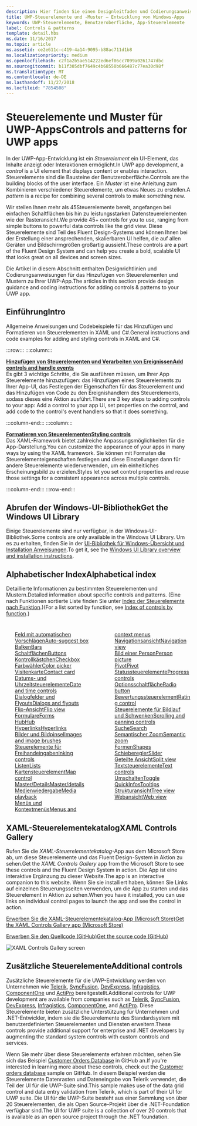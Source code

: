 ```yaml
---
description: Hier finden Sie einen Designleitfaden und Codierungsanweisungen für das Hinzufügen von Steuerelementen und Mustern zu Ihrer UWP-App. Sie finden mehr als 45leistungsstarke Steuerelemente für die Verwendung mit Ihrer App.
title: UWP-Steuerelemente und -Muster – Entwicklung von Windows-Apps
keywords: UWP-Steuerelemente, Benutzeroberfläche, App-Steuerelemente
label: Controls & patterns
template: detail.hbs
ms.date: 11/16/2017
ms.topic: article
ms.assetid: ce2e611c-c419-4a14-9095-b88ac711d1b8
ms.localizationpriority: medium
ms.openlocfilehash: c2f1a2b5ae514222ed6ef06cc7099a0261747dbc
ms.sourcegitcommit: b11f305dbf7649c4b68550b666487c77ea30d98f
ms.translationtype: MT
ms.contentlocale: de-DE
ms.lasthandoff: 11/27/2018
ms.locfileid: "7854508"
---
```

# <a name="controls-and-patterns-for-uwp-apps"></a><span data-ttu-id="2ccbc-105">Steuerelemente und Muster für UWP-Apps</span><span class="sxs-lookup"><span data-stu-id="2ccbc-105">Controls and patterns for UWP apps</span></span>
 

<span data-ttu-id="2ccbc-106">In der UWP-App-Entwicklung ist ein <i>Steuerelement</i> ein UI-Element, das Inhalte anzeigt oder Interaktionen ermöglicht.</span><span class="sxs-lookup"><span data-stu-id="2ccbc-106">In UWP app development, a <i>control</i> is a UI element that displays content or enables interaction.</span></span> <span data-ttu-id="2ccbc-107">Steuerelemente sind die Bausteine der Benutzeroberfläche.</span><span class="sxs-lookup"><span data-stu-id="2ccbc-107">Controls are the building blocks of the user interface.</span></span> <span data-ttu-id="2ccbc-108">Ein <i>Muster</i> ist eine Anleitung zum Kombinieren verschiedener Steuerelemente, um etwas Neues zu erstellen.</span><span class="sxs-lookup"><span data-stu-id="2ccbc-108">A <i>pattern</i> is a recipe for combining several controls to make something new.</span></span>

<span data-ttu-id="2ccbc-109">Wir stellen Ihnen mehr als 45Steuerelemente bereit, angefangen bei einfachen Schaltflächen bis hin zu leistungsstarken Datensteuerelementen wie der Rasteransicht.</span><span class="sxs-lookup"><span data-stu-id="2ccbc-109">We provide 45+ controls for you to use, ranging from simple buttons to powerful data controls like the grid view.</span></span>  <span data-ttu-id="2ccbc-110">Diese Steuerelemente sind Teil des Fluent Design-Systems und können Ihnen bei der Erstellung einer ansprechenden, skalierbaren UI helfen, die auf allen Geräten und Bildschirmgrößen großartig aussieht.</span><span class="sxs-lookup"><span data-stu-id="2ccbc-110">These controls are a part of the Fluent Design System and can help you create a bold, scalable UI that looks great on all devices and screen sizes.</span></span> 

<span data-ttu-id="2ccbc-111">Die Artikel in diesem Abschnitt enthalten Designrichtlinien und Codierungsanweisungen für das Hinzufügen von Steuerelementen und Mustern zu Ihrer UWP-App.</span><span class="sxs-lookup"><span data-stu-id="2ccbc-111">The articles in this section provide design guidance and coding instructions for adding controls & patterns to your UWP app.</span></span> 

## <a name="intro"></a><span data-ttu-id="2ccbc-112">Einführung</span><span class="sxs-lookup"><span data-stu-id="2ccbc-112">Intro</span></span>

<span data-ttu-id="2ccbc-113">Allgemeine Anweisungen und Codebeispiele für das Hinzufügen und Formatieren von Steuerelementen in XAML und C#.</span><span class="sxs-lookup"><span data-stu-id="2ccbc-113">General instructions and code examples for adding and styling controls in XAML and C#.</span></span>

:::row:::
    :::column:::
      <p><b><a href="controls-and-events-intro.md"><span data-ttu-id="2ccbc-114">Hinzufügen von Steuerelementen und Verarbeiten von Ereignissen</span><span class="sxs-lookup"><span data-stu-id="2ccbc-114">Add controls and handle events</span></span></a></b> <br/>
<span data-ttu-id="2ccbc-115">Es gibt 3 wichtige Schritte, die Sie ausführen müssen, um Ihrer App Steuerelemente hinzuzufügen: das Hinzufügen eines Steuerelements zu Ihrer App-UI, das Festlegen der Eigenschaften für das Steuerelement und das Hinzufügen von Code zu den Ereignishandlern des Steuerelements, sodass dieses eine Aktion ausführt.</span><span class="sxs-lookup"><span data-stu-id="2ccbc-115">There are 3 key steps to adding controls to your app: Add a control to your app UI, set properties on the control, and add code to the control's event handlers so that it does something.</span></span></p>
    :::column-end:::
    :::column:::
      <p><b><a href="xaml-styles.md"><span data-ttu-id="2ccbc-116">Formatieren von Steuerelementen</span><span class="sxs-lookup"><span data-stu-id="2ccbc-116">Styling controls</span></span></a></b> <br/>
<span data-ttu-id="2ccbc-117">Das XAML-Framework bietet zahlreiche Anpassungsmöglichkeiten für die App-Darstellung.</span><span class="sxs-lookup"><span data-stu-id="2ccbc-117">You can customize the appearance of your apps in many ways by using the XAML framework.</span></span> <span data-ttu-id="2ccbc-118">Sie können mit Formaten die Steuerelementeigenschaften festlegen und diese Einstellungen dann für andere Steuerelemente wiederverwenden, um ein einheitliches Erscheinungsbild zu erzielen.</span><span class="sxs-lookup"><span data-stu-id="2ccbc-118">Styles let you set control properties and reuse those settings for a consistent appearance across multiple controls.</span></span></p>
    :::column-end:::
:::row-end:::

## <a name="get-the-windows-ui-library"></a><span data-ttu-id="2ccbc-119">Abrufen der Windows-UI-Bibliothek</span><span class="sxs-lookup"><span data-stu-id="2ccbc-119">Get the Windows UI Library</span></span>
<span data-ttu-id="2ccbc-120">Einige Steuerelemente sind nur verfügbar, in der Windows-UI-Bibliothek.</span><span class="sxs-lookup"><span data-stu-id="2ccbc-120">Some controls are only available in the Windows UI Library.</span></span> <span data-ttu-id="2ccbc-121">Um es zu erhalten, finden Sie in der [UI-Bibliothek für Windows-Übersicht und Installation Anweisungen](/uwp/toolkits/winui/).</span><span class="sxs-lookup"><span data-stu-id="2ccbc-121">To get it, see the [Windows UI Library overview and installation instructions](/uwp/toolkits/winui/).</span></span>

## <a name="alphabetical-index"></a><span data-ttu-id="2ccbc-122">Alphabetischer Index</span><span class="sxs-lookup"><span data-stu-id="2ccbc-122">Alphabetical index</span></span> 

<span data-ttu-id="2ccbc-123">Detaillierte Informationen zu bestimmten Steuerelementen und Mustern.</span><span class="sxs-lookup"><span data-stu-id="2ccbc-123">Detailed information about specific controls and patterns.</span></span> <span data-ttu-id="2ccbc-124">(Eine nach Funktionen sortierte Liste finden Sie unter <a href="controls-by-function.md">Index der Steuerelemente nach Funktion</a>.)</span><span class="sxs-lookup"><span data-stu-id="2ccbc-124">(For a list sorted by function, see <a href="controls-by-function.md">Index of controls by function</a>.)</span></span>

<div style="column-count: 2; column-gap: 40px; margin-top: 40px;" >
<ul style="margin-top: 0px; padding-top: 0px; list-style-type: none;">
<li style="list-style-type: none;"><a href="auto-suggest-box.md"><span data-ttu-id="2ccbc-125">Feld mit automatischen Vorschlägen</span><span class="sxs-lookup"><span data-stu-id="2ccbc-125">Auto-suggest box</span></span></a></li>

<li style="list-style-type: none;"><a href="app-bars.md"><span data-ttu-id="2ccbc-126">Balken</span><span class="sxs-lookup"><span data-stu-id="2ccbc-126">Bars</span></span></a></li>

<li style="list-style-type: none;"><a href="buttons.md"><span data-ttu-id="2ccbc-127">Schaltflächen</span><span class="sxs-lookup"><span data-stu-id="2ccbc-127">Buttons</span></span></a></li>

<li style="list-style-type: none;"><a href="checkbox.md"><span data-ttu-id="2ccbc-128">Kontrollkästchen</span><span class="sxs-lookup"><span data-stu-id="2ccbc-128">Checkbox</span></span> </a></li>

<li style="list-style-type: none;"><a href="color-picker.md"><span data-ttu-id="2ccbc-129">Farbwähler</span><span class="sxs-lookup"><span data-stu-id="2ccbc-129">Color picker</span></span></a></li>

<li style="list-style-type: none;"><a href="contact-card.md"><span data-ttu-id="2ccbc-130">Visitenkarte</span><span class="sxs-lookup"><span data-stu-id="2ccbc-130">Contact card</span></span></a></li>

<li style="list-style-type: none;"><a href="date-and-time.md"><span data-ttu-id="2ccbc-131">Datums- und Uhrzeitsteuerelemente</span><span class="sxs-lookup"><span data-stu-id="2ccbc-131">Date and time controls</span></span></a></li>

<li style="list-style-type: none;"><a href="dialogs-and-flyouts/index.md"><span data-ttu-id="2ccbc-132">Dialogfelder und Flyouts</span><span class="sxs-lookup"><span data-stu-id="2ccbc-132">Dialogs and flyouts</span></span></a></li>

<li style="list-style-type: none;"><a href="flipview.md"><span data-ttu-id="2ccbc-133">Flip-Ansicht</span><span class="sxs-lookup"><span data-stu-id="2ccbc-133">Flip view</span></span></a></li>

<li style="list-style-type: none;"><a href="forms.md"><span data-ttu-id="2ccbc-134">Formulare</span><span class="sxs-lookup"><span data-stu-id="2ccbc-134">Forms</span></span></a></li>

<li style="list-style-type: none;"><a href="hub.md"><span data-ttu-id="2ccbc-135">Hub</span><span class="sxs-lookup"><span data-stu-id="2ccbc-135">Hub</span></span></a></li>

<li style="list-style-type: none;"><a href="hyperlinks.md"><span data-ttu-id="2ccbc-136">Hyperlinks</span><span class="sxs-lookup"><span data-stu-id="2ccbc-136">Hyperlinks</span></span></a></li>

<li style="list-style-type: none;"><a href="images-imagebrushes.md"><span data-ttu-id="2ccbc-137">Bilder und Bildpinsel</span><span class="sxs-lookup"><span data-stu-id="2ccbc-137">Images and image brushes</span></span></a></li>

<li style="list-style-type: none;"><a href="inking-controls.md"><span data-ttu-id="2ccbc-138">Steuerelemente für Freihandeingaben</span><span class="sxs-lookup"><span data-stu-id="2ccbc-138">Inking controls</span></span></a></li>

<li style="list-style-type: none;"><a href="lists.md"><span data-ttu-id="2ccbc-139">Listen</span><span class="sxs-lookup"><span data-stu-id="2ccbc-139">Lists</span></span></a></li>

<li style="list-style-type: none;"><a href="../../maps-and-location/controls-map.md"><span data-ttu-id="2ccbc-140">Kartensteuerelement</span><span class="sxs-lookup"><span data-stu-id="2ccbc-140">Map control</span></span></a></li>

<li style="list-style-type: none;"><a href="master-details.md"><span data-ttu-id="2ccbc-141">Master/Details</span><span class="sxs-lookup"><span data-stu-id="2ccbc-141">Master/details</span></span></a></li>

<li style="list-style-type: none;"><a href="media-playback.md"><span data-ttu-id="2ccbc-142">Medienwiedergabe</span><span class="sxs-lookup"><span data-stu-id="2ccbc-142">Media playback</span></span></a></li>

<li style="list-style-type: none;"><a href="menus.md"><span data-ttu-id="2ccbc-143">Menüs und Kontextmenüs</span><span class="sxs-lookup"><span data-stu-id="2ccbc-143">Menus and context menus</span></span></a></li>

<li style="list-style-type: none;"><a href="navigationview.md"><span data-ttu-id="2ccbc-144">Navigationsansicht</span><span class="sxs-lookup"><span data-stu-id="2ccbc-144">Navigation view</span></span></a></li>

<li style="list-style-type: none;"><a href="person-picture.md"><span data-ttu-id="2ccbc-145">Bild einer Person</span><span class="sxs-lookup"><span data-stu-id="2ccbc-145">Person picture</span></span></a></li>

<li style="list-style-type: none;"><a href="pivot.md"><span data-ttu-id="2ccbc-146">Pivot</span><span class="sxs-lookup"><span data-stu-id="2ccbc-146">Pivot</span></span></a></li>

<li style="list-style-type: none;"><a href="progress-controls.md"><span data-ttu-id="2ccbc-147">Statussteuerelemente</span><span class="sxs-lookup"><span data-stu-id="2ccbc-147">Progress controls</span></span></a></li>

<li style="list-style-type: none;"><a href="radio-button.md"><span data-ttu-id="2ccbc-148">Optionsschaltfläche</span><span class="sxs-lookup"><span data-stu-id="2ccbc-148">Radio button</span></span></a></li>

<li style="list-style-type: none;"><a href="rating.md"><span data-ttu-id="2ccbc-149">Bewertungssteuerelement</span><span class="sxs-lookup"><span data-stu-id="2ccbc-149">Rating control</span></span></a></li>

<li style="list-style-type: none;"><a href="scroll-controls.md"><span data-ttu-id="2ccbc-150">Steuerelemente für Bildlauf und Schwenken</span><span class="sxs-lookup"><span data-stu-id="2ccbc-150">Scrolling and panning controls</span></span></a></li>

<li style="list-style-type: none;"><a href="search.md"><span data-ttu-id="2ccbc-151">Suche</span><span class="sxs-lookup"><span data-stu-id="2ccbc-151">Search</span></span></a></li>

<li style="list-style-type: none;"><a href="semantic-zoom.md"><span data-ttu-id="2ccbc-152">Semantischer Zoom</span><span class="sxs-lookup"><span data-stu-id="2ccbc-152">Semantic zoom</span></span></a></li>

<li style="list-style-type: none;"><a href="shapes.md"><span data-ttu-id="2ccbc-153">Formen</span><span class="sxs-lookup"><span data-stu-id="2ccbc-153">Shapes</span></span></a></li>

<li style="list-style-type: none;"><a href="slider.md"><span data-ttu-id="2ccbc-154">Schieberegler</span><span class="sxs-lookup"><span data-stu-id="2ccbc-154">Slider</span></span></a></li>

<li style="list-style-type: none;"><a href="split-view.md"><span data-ttu-id="2ccbc-155">Geteilte Ansicht</span><span class="sxs-lookup"><span data-stu-id="2ccbc-155">Split view</span></span></a></li>

<li style="list-style-type: none;"><a href="text-controls.md"><span data-ttu-id="2ccbc-156">Textsteuerelemente</span><span class="sxs-lookup"><span data-stu-id="2ccbc-156">Text controls</span></span></a></li>


<li style="list-style-type: none;"><a href="toggles.md"><span data-ttu-id="2ccbc-157">Umschalten</span><span class="sxs-lookup"><span data-stu-id="2ccbc-157">Toggle</span></span></a></li>
<li style="list-style-type: none;"><a href="tooltips.md"><span data-ttu-id="2ccbc-158">QuickInfos</span><span class="sxs-lookup"><span data-stu-id="2ccbc-158">Tooltips</span></span></a></li>

<li style="list-style-type: none;"><a href="tree-view.md"><span data-ttu-id="2ccbc-159">Strukturansicht</span><span class="sxs-lookup"><span data-stu-id="2ccbc-159">Tree view</span></span></a></li>

<li style="list-style-type: none;"><a href="web-view.md"><span data-ttu-id="2ccbc-160">Webansicht</span><span class="sxs-lookup"><span data-stu-id="2ccbc-160">Web view</span></span></a></li>
</ul>
</div>

## <a name="xaml-controls-gallery"></a><span data-ttu-id="2ccbc-161">XAML-Steuerelementekatalog</span><span class="sxs-lookup"><span data-stu-id="2ccbc-161">XAML Controls Gallery</span></span>

<span data-ttu-id="2ccbc-162">Rufen Sie die _XAML-Steuerelementekatalog_-App aus dem Microsoft Store ab, um diese Steuerelemente und das Fluent Design-System in Aktion zu sehen.</span><span class="sxs-lookup"><span data-stu-id="2ccbc-162">Get the _XAML Controls Gallery_ app from the Microsoft Store to see these controls and the Fluent Design System in action.</span></span> <span data-ttu-id="2ccbc-163">Die App ist eine interaktive Ergänzung zu dieser Website.</span><span class="sxs-lookup"><span data-stu-id="2ccbc-163">The app is an interactive companion to this website.</span></span> <span data-ttu-id="2ccbc-164">Wenn Sie sie installiert haben, können Sie Links auf einzelnen Steuerungsseiten verwenden, um die App zu starten und das Steuerelement in Aktion zu sehen.</span><span class="sxs-lookup"><span data-stu-id="2ccbc-164">When you have it installed, you can use links on individual control pages to launch the app and see the control in action.</span></span>

<a href="https://www.microsoft.com/store/productId/9MSVH128X2ZT"><span data-ttu-id="2ccbc-165">Erwerben Sie die XAML-Steuerelementekatalog-App (Microsoft Store)</span><span class="sxs-lookup"><span data-stu-id="2ccbc-165">Get the XAML Controls Gallery app (Microsoft Store)</span></span></a>

<a href="https://github.com/Microsoft/Windows-universal-samples/tree/master/Samples/XamlUIBasics"><span data-ttu-id="2ccbc-166">Erwerben Sie den Quellcode (GitHub)</span><span class="sxs-lookup"><span data-stu-id="2ccbc-166">Get the source code (GitHub)</span></span></a>

<img src="images/xaml-controls-gallery.png" alt="XAML Controls Gallery screen" />

## <a name="additional-controls"></a><span data-ttu-id="2ccbc-167">Zusätzliche Steuerelemente</span><span class="sxs-lookup"><span data-stu-id="2ccbc-167">Additional controls</span></span>

<span data-ttu-id="2ccbc-168">Zusätzliche Steuerelemente für die UWP-Entwicklung werden von Unternehmen wie <a href="http://www.telerik.com/">Telerik</a>, <a href="https://www.syncfusion.com/products/uwp">SyncFusion</a>, <a href="https://www.devexpress.com/Products/NET/Controls/Win10Apps/">DevExpress</a>, <a href="http://www.infragistics.com/products/universal-windows-platform">Infragistics</a>, <a href="https://www.componentone.com/Studio/Platform/UWP">ComponentOne</a> und <a href="http://www.actiprosoftware.com/products/controls/universal">ActiPro</a> bereitgestellt.</span><span class="sxs-lookup"><span data-stu-id="2ccbc-168">Additional controls for UWP development are available from companies such as <a href="http://www.telerik.com/">Telerik</a>, <a href="https://www.syncfusion.com/products/uwp">SyncFusion</a>, <a href="https://www.devexpress.com/Products/NET/Controls/Win10Apps/">DevExpress</a>, <a href="http://www.infragistics.com/products/universal-windows-platform">Infragistics</a>, <a href="https://www.componentone.com/Studio/Platform/UWP">ComponentOne</a>, and <a href="http://www.actiprosoftware.com/products/controls/universal">ActiPro</a>.</span></span> <span data-ttu-id="2ccbc-169">Diese Steuerelemente bieten zusätzliche Unterstützung für Unternehmen und .NET-Entwickler, indem sie die Steuerelemente des Standardsystem mit benutzerdefinierten Steuerelementen und Diensten erweitern.</span><span class="sxs-lookup"><span data-stu-id="2ccbc-169">These controls provide additional support for enterprise and .NET developers by augmenting the standard system controls with custom controls and services.</span></span>  

<span data-ttu-id="2ccbc-170">Wenn Sie mehr über diese Steuerelemente erfahren möchten, sehen Sie sich das Beispiel <a href="https://github.com/Microsoft/Windows-appsample-customers-orders-database">Customer Orders Database</a> in GitHub an.</span><span class="sxs-lookup"><span data-stu-id="2ccbc-170">If you're interested in learning more about these controls, check out the <a href="https://github.com/Microsoft/Windows-appsample-customers-orders-database">Customer orders database</a> sample on GitHub.</span></span> <span data-ttu-id="2ccbc-171">In diesem Beispiel werden die Steuerelemente Datenrasten und Dateneingabe von Telerik verwendet, die Teil der UI für die UWP-Suite sind.</span><span class="sxs-lookup"><span data-stu-id="2ccbc-171">This sample makes use of the data grid control and data entry validation from Telerik, which is part of their UI for UWP suite.</span></span> <span data-ttu-id="2ccbc-172">Die UI für die UWP-Suite besteht aus einer Sammlung von über 20 Steuerelementen, die als Open Source-Projekt über die .NET-Foundation verfügbar sind.</span><span class="sxs-lookup"><span data-stu-id="2ccbc-172">The UI for UWP suite is a collection of over 20 controls that is available as an open source project through the .NET foundation.</span></span>
